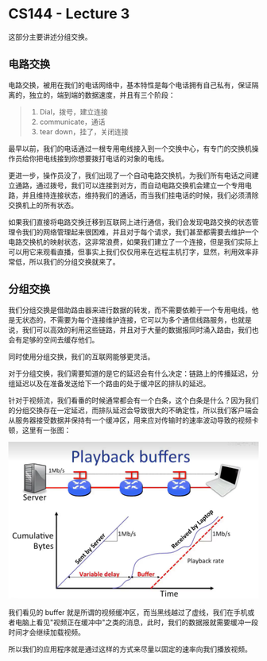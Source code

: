 # CS144 - Lecture 3

这部分主要讲述分组交换。

## 电路交换

电路交换，被用在我们的电话网络中，基本特性是每个电话拥有自己私有，保证隔离的，独立的，端到端的数据速度，并且有三个阶段：

> 1. Dial，拨号，建立连接
> 2. communicate，通话
> 3. tear down，挂了，关闭连接

最早以前，我们的电话通过一根专用电线接入到一个交换中心，有专门的交换机操作员给你把电线接到你想要拨打电话的对象的电线。

更进一步，操作员没了，我们出现了一个自动电路交换机，为我们所有电话之间建立通路，通过拨号，我们可以连接到对方，而自动电路交换机会建立一个专用电路，并且维持连接状态，维持我们的通话，而当我们挂电话的时候，我们必须清除交换机上的所有状态。

如果我们直接将电路交换迁移到互联网上进行通信，我们会发现电路交换的状态管理令我们的网络管理起来很困难，并且对于每个请求，我们甚至都需要去维护一个电路交换机的映射状态，这非常浪费，如果我们建立了一个连接，但是我们实际上可以用它来观看直播，但事实上我们仅仅用来在远程主机打字，显然，利用效率非常低，所以我们的分组交换就来了。

## 分组交换

我们分组交换是借助路由器来进行数据的转发，而不需要依赖于一个专用电线，他是无状态的，不需要为每个连接维护连接，它可以为多个通信线路服务，也就是说，我们可以高效的利用这些链路，并且对于大量的数据报同时涌入路由，我们也会有足够的空间去缓存他们。 

同时使用分组交换，我们的互联网能够更灵活。

对于分组交换，我们需要知道的是它的延迟会有什么决定：链路上的传播延迟，分组延迟以及在准备发送给下一个路由的处于缓冲区的排队的延迟。

针对于视频流，我们看番的时候通常都会有一个白条，这个白条是什么？因为我们的分组交换存在一定延迟，而排队延迟会导致很大的不确定性，所以我们客户端会从服务器接受数据并保持有一个缓冲区，用来应对传输时的速率波动导致的视频卡顿，这里有一张图：

![image-20250601203547948](./assets/image-20250601203547948.png)

我们看见的 buffer 就是所谓的视频缓冲区，而当黑线越过了虚线，我们在手机或者电脑上看见"视频正在缓冲中"之类的消息，此时，我们的数据报就需要缓冲一段时间才会继续加载视频。

所以我们的应用程序就是通过这样的方式来尽量以固定的速率向我们播放视频。